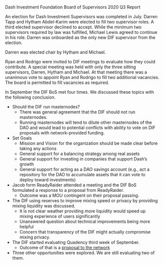<!--
.. title: DIF BoS 2020 Q3 Report
.. slug: dif-bos-2020-q3-report
.. date: 2020-12-03 21:47:24 UTC
.. tags: DIF, Quarterly Report, Dash, ReadyRaider, Quadency
.. category: Report
.. link:
.. description:
.. type: text
-->

Dash Investment Foundation Board of Supervisors 2020 Q3 Report

An election for Dash Investment Supervisors was completed in July. Darren Tapp and Hytham Abdel-Karim were elected to fill two supervisor roles. A third elected supervisor declined to accept. While the minimum two supervisors required by law was fulfilled, Michael Lewis agreed to continue in his role. Darren was onboarded as the only new DIF supervisor from the election.

Darren was elected chair by Hytham and Michael.

Ryan and Rodrigo were invited to DIF meetings to evaluate how they could contribute. A special meeting was held with only the three sitting supervisors, Darren, Hytham and Michael. At that meeting there was a unanimous vote to appoint Ryan and Rodrigo to fill two additional vacancies. The board is permitted to fill vacancies as required.

In September the DIF BoS met four times. We discussed these topics with the following conclusion.

+  Should the DIF run masternodes?
    * There was general agreement that the DIF should not run masternodes.  
    * Running masternodes will tend to dilute other masternodes of the DAO and would lead to potential conflicts with ability to vote on DIF proposals with network-provided funding.
+  Set Goals
    * Mission and Vision for the organization should be made clear before taking any actions
    * General support for a balancing strategy among real assets  
    * General support for investing in companies that support Dash’s growth
    * General support for acting as a DAO savings account (e.g., act a repository for the DAO to accumulate assets that it can vote to deploy toward investments)
+  Jacob form ReadyRaider attended a meeting and the DIF BoS formulated a response to a proposal from ReadyRaider.
    * Outcome was a MOU contingent on their proposal passing.
+  The DIF using reserves to improve mixing speed or privacy by providing mixing liquidity was discussed.
    * It is not clear weather providing more liquidity would speed up mixing experience of users significantly
    * Unanswered question about technical improvements being more helpful
    * Concern that transparency of the DIF might actually compromise mixing privacy.
+  The DIF started evaluating Quadency third week of September.
    * Outcome of that is a [proposal to the network](https://www.dashcentral.org/p/DIF-Decision-Proposal-Quadency)
+  Three other opportunities were explored.  We are still evaluating two of them.
